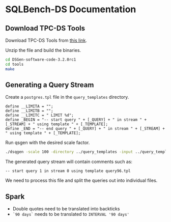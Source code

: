 # SQLBench-DS Documentation

## Download TPC-DS Tools

Download TPC-DS Tools from [this link](https://www.tpc.org/tpc_documents_current_versions/download_programs/tools-download-request5.asp?bm_type=TPC-DS&bm_vers=3.2.0&mode=CURRENT-ONLY).

Unzip the file and build the binaries.

```bash
cd DSGen-software-code-3.2.0rc1
cd tools
make
```

## Generating a Query Stream

Create a `postgres.tpl` file in the `query_templates` directory.

```
define __LIMITA = "";
define __LIMITB = "";
define __LIMITC = " LIMIT %d";
define _BEGIN = "-- start query " + [_QUERY] + " in stream " + [_STREAM] + " using template " + [_TEMPLATE];
define _END = "-- end query " + [_QUERY] + " in stream " + [_STREAM] + " using template " + [_TEMPLATE];
```

Run qsgen with the desired scale factor.

```bash
./dsqgen -scale 100 -directory ../query_templates -input ../query_templates/templates.lst -dialect postgres -output_dir /tmp
```

The generated query stream will contain comments such as:

```
-- start query 1 in stream 0 using template query96.tpl
```

We need to process this file and split the queries out into individual files.



## Spark

- Double quotes need to be translated into backticks
- `` `90 days` `` needs to be translated to `INTERVAL '90 days'`